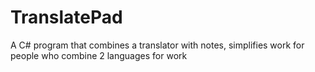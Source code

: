 # TranslatePad
A C# program that combines a translator with notes, simplifies work for people who combine 2 languages for work
